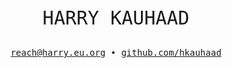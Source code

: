 <samp>

<p align="center" style="font-size:30px">HARRY KAUHAAD</p>

<p align="center"><a href="mailto:reach@harry.eu.org">reach@harry.eu.org</a> • <a href="https://github.com/hkauhaad">github.com/hkauhaad</a></p>

</samp>
